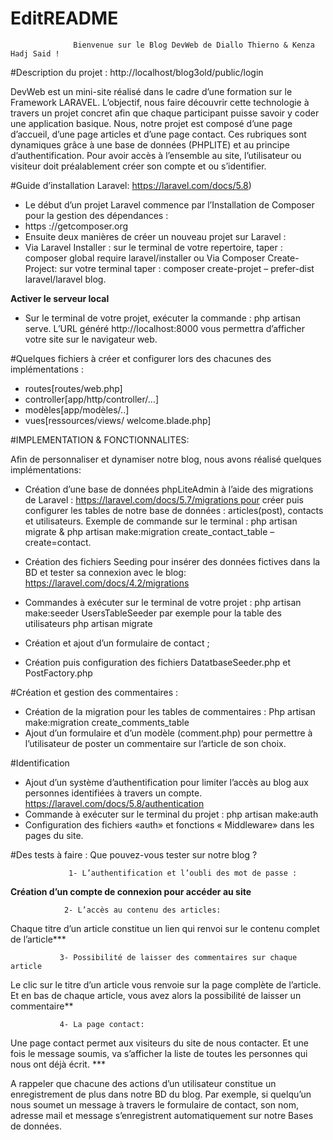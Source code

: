 # EditREADME
                  Bienvenue sur le Blog DevWeb de Diallo Thierno & Kenza  Hadj Said !

#Description du projet :  http://localhost/blog3old/public/login 

DevWeb est un mini-site réalisé dans le cadre d’une formation sur le Framework LARAVEL. L’objectif, nous faire découvrir cette technologie à travers un projet concret afin que chaque participant puisse savoir y coder une application basique. Nous, notre projet est composé d’une page d’accueil, d’une page articles et d’une page contact. Ces rubriques sont dynamiques grâce à une base de données (PHPLITE) et au principe d’authentification. Pour avoir accès à l’ensemble au site, l’utilisateur ou visiteur doit préalablement créer son compte et ou s’identifier. 

#Guide d’installation Laravel: https://laravel.com/docs/5.8)

- Le début d’un projet Laravel commence par l’Installation de Composer pour la gestion des dépendances :
 - https ://getcomposer.org
- Ensuite deux manières de créer un nouveau projet sur Laravel :
- Via Laravel Installer : sur le terminal de votre repertoire, taper : composer global require laravel/installer ou Via Composer Create-Project: sur votre terminal taper : composer create-projet – prefer-dist laravel/laravel blog.

**Activer le serveur local** 
- Sur le terminal de votre projet, exécuter la commande : php artisan serve. L’URL généré http://localhost:8000 vous permettra d’afficher votre site sur le navigateur web.

#Quelques fichiers à créer et configurer lors des chacunes des implémentations : 

- routes[routes/web.php]
- controller[app/http/controller/...]
- modèles[app/modèles/..]
- vues[ressources/views/ welcome.blade.php]

#IMPLEMENTATION & FONCTIONNALITES:

Afin de personnaliser et dynamiser notre blog, nous avons réalisé quelques implémentations:

- Création d’une base de données phpLiteAdmin à l’aide des migrations de Laravel :
 https://laravel.com/docs/5.7/migrations pour créer puis configurer les tables de notre base de données : articles(post),  contacts et  utilisateurs. 
Exemple de commande sur le terminal : php artisan migrate & php artisan make:migration create_contact_table –create=contact.

- Création des fichiers Seeding pour insérer des données fictives dans la BD et tester sa connexion avec le blog:
  https://laravel.com/docs/4.2/migrations 

- Commandes à exécuter sur le terminal de votre projet :
        php artisan make:seeder UsersTableSeeder par exemple pour la table des utilisateurs
        php artisan migrate
- Création et ajout d’un formulaire de contact ;
- Création puis configuration des fichiers DatatbaseSeeder.php et PostFactory.php

#Création et gestion des commentaires :
- Création de la migration pour les tables de commentaires :
   Php artisan make:migration create_comments_table
- Ajout d’un formulaire et d’un modèle (comment.php) pour permettre à l’utilisateur de poster un commentaire sur l’article de son choix.

#Identification
- Ajout d’un système d’authentification pour limiter l’accès au blog aux personnes identifiées à travers un compte. https://laravel.com/docs/5.8/authentication 
- Commande à exécuter sur le terminal du projet : php artisan make:auth  
- Configuration des fichiers «auth» et fonctions « Middleware» dans les pages du site.

#Des tests à faire : Que pouvez-vous tester sur notre blog ?

                 1- L’authentification et l’oubli des mot de passe :
**Création d’un compte de connexion pour accéder au site**

                2- L’accès au contenu des articles:
Chaque titre d’un article constitue un lien qui renvoi sur le contenu complet de l’article***

               3- Possibilité de laisser des commentaires sur chaque article
Le clic sur le titre d’un article vous renvoie sur la page complète de l’article. Et en bas de chaque article, vous avez alors la possibilité de laisser un commentaire**

               4- La page contact:
Une page contact permet aux visiteurs du site de nous contacter. Et une fois le message soumis, va s’afficher la liste de toutes les personnes qui nous ont déjà écrit. ***

A rappeler que chacune des actions d’un utilisateur constitue un enregistrement de plus dans notre BD du blog. Par exemple, si quelqu’un nous soumet un message à travers le formulaire de contact, son nom, adresse mail et message s’enregistrent automatiquement sur notre Bases de données.

